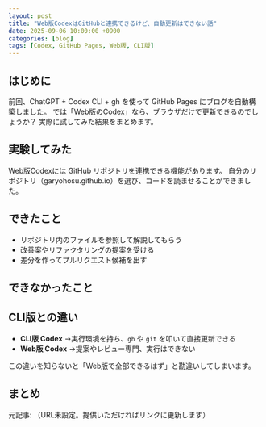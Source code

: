 ```yaml
---
layout: post
title: "Web版CodexはGitHubと連携できるけど、自動更新はできない話"
date: 2025-09-06 10:00:00 +0900
categories: [blog]
tags: [Codex, GitHub Pages, Web版, CLI版]
---
```


## はじめに

前回、ChatGPT + Codex CLI + gh を使って GitHub Pages にブログを自動構築しました。
では「Web版のCodex」なら、ブラウザだけで更新できるのでしょうか？
実際に試してみた結果をまとめます。

## 実験してみた

Web版Codexには GitHub リポジトリを連携できる機能があります。
自分のリポジトリ（garyohosu.github.io）を選び、コードを読ませることができました。

## できたこと

- リポジトリ内のファイルを参照して解説してもらう
- 改善案やリファクタリングの提案を受ける
- 差分を作ってプルリクエスト候補を出す

## できなかったこと

## CLI版との違い
- **CLI版 Codex** →実行環境を持ち、`gh` や `git` を叩いて直接更新できる  
- **Web版 Codex** →提案やレビュー専門、実行はできない  

この違いを知らないと「Web版で全部できるはず」と勘違いしてしまいます。
## まとめ

元記事: （URL未設定。提供いただければリンクに更新します）
